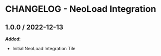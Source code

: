 # CHANGELOG - NeoLoad Integration

## 1.0.0 / 2022-12-13

***Added***: 

* Initial NeoLoad Integration Tile

